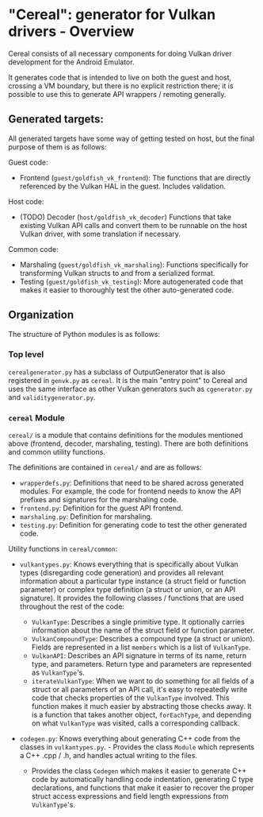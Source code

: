 # "Cereal": generator for Vulkan drivers - Overview

Cereal consists of all necessary components for doing Vulkan driver development
for the Android Emulator.

It generates code that is intended to live on both the guest and host, crossing
a VM boundary, but there is no explicit restriction there; it is possible to
use this to generate API wrappers / remoting generally.

## Generated targets:

All generated targets have some way of getting tested on host, but the final
purpose of them is as follows:

Guest code:

- Frontend (`guest/goldfish_vk_frontend`): The functions that are directly
  referenced by the Vulkan HAL in the guest. Includes validation.

Host code:

- (TODO) Decoder (`host/goldfish_vk_decoder`) Functions that take existing Vulkan API calls and convert them to be runnable on the host Vulkan driver, with some translation if necessary.

Common code:

- Marshaling (`guest/goldfish_vk_marshaling`): Functions specifically for
  transforming Vulkan structs to and from a serialized format.
- Testing (`guest/goldfish_vk_testing`): More autogenerated code that makes it
  easier to thoroughly test the other auto-generated code.

## Organization

The structure of Python modules is as follows:

### Top level

`cerealgenerator.py` has a subclass of OutputGenerator that is also registered in `genvk.py` as `cereal`. It is the main "entry point" to Cereal and uses the same interface as other Vulkan generators such as `cgenerator.py` and `validitygenerator.py`.

### `cereal` Module

`cereal/` is a module that contains definitions for the modules mentioned above (frontend, decoder, marshaling, testing). There are both definitions and common utility functions.

The definitions are contained in `cereal/` and are as follows:

- `wrapperdefs.py`: Definitions that need to be shared across generated modules. For example, the code for frontend needs to know the API prefixes and signatures for the marshaling code.
- `frontend.py`: Definition for the guest API frontend.
- `marshaling.py`: Definition for marshaling.
- `testing.py`: Definition for generating code to test the other generated code.

Utility functions in `cereal/common`:

- `vulkantypes.py`: Knows everything that is specifically about Vulkan types (disregarding code generation) and provides all relevant information about a particular type instance (a struct field or function parameter) or complex type definition (a struct or union, or an API signature). It provides the following classes / functions that are used throughout the rest of the code:
    - `VulkanType`: Describes a single primitive type. It optionally carries information about the name of the struct field or function parameter.
    - `VulkanCompoundType`: Describes a compound type (a struct or union). Fields are represented in a list `members` which is a list of `VulkanType`.
    - `VulkanAPI`: Describes an API signature in terms of its name, return type, and parameters. Return type and parameters are represented as `VulkanType`'s.
    - `iterateVulkanType`: When we want to do something for all fields of a struct or all parameters of an API call, it's easy to repeatedly write code that checks properties of the `VulkanType` involved. This function makes it much easier by abstracting those checks away. It is a function that takes another object, `forEachType`, and depending on what `VulkanType` was visited, calls a corresponding callback.

- `codegen.py`: Knows everything about generating C++ code from the classes in `vulkantypes.py`.    - Provides the class `Module` which represents a C++ .cpp / .h, and handles actual writing to the files.
    - Provides the class `Codegen` which makes it easier to generate C++ code by automatically handling code indentation, generating C type declarations, and functions that make it easier to recover the proper struct access expressions and field length expressions from `VulkanType`'s.
